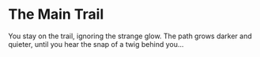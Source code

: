 # The Main Trail

You stay on the trail, ignoring the strange glow. The path grows darker and quieter, until you hear the snap of a twig behind you...
